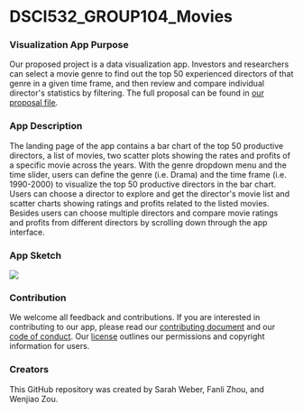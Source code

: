# DSCI532_GROUP104_Movies

### Visualization App Purpose
Our proposed project is a data visualization app. Investors and researchers can select a movie genre to find out the top 50 experienced directors of that genre in a given time frame, and then review and compare individual director's statistics by filtering. The full proposal can be found in [our proposal file](https://github.com/UBC-MDS/DSCI532_GROUP104_Movies/blob/master/proposal.md).

### App Description 
The landing page of the app contains a bar chart of the top 50 productive directors, a list of movies, two scatter plots showing the rates and profits of a specific movie across the years. With the genre dropdown menu and the time slider, users can define the genre (i.e. Drama) and the time frame (i.e. 1990-2000) to visualize the top 50 productive directors in the bar chart. Users can choose a director to explore and get the director's movie list and scatter charts showing ratings and profits related to the listed movies. Besides users can choose multiple directors and compare movie ratings and profits from different directors by scrolling down through the app interface.

### App Sketch  

![]('.\img\sketch_of_proposal.PNG')

### Contribution
We welcome all feedback and contributions. If you are interested in contributing to our app, please read our [contributing document](https://github.com/UBC-MDS/DSCI532_GROUP104_Movies/blob/master/CONTRIBUTING.md) and our [code of conduct](https://github.com/UBC-MDS/DSCI532_GROUP104_Movies/blob/master/CODE_OF_CONDUCT.md). Our [license](https://github.com/UBC-MDS/DSCI532_GROUP104_Movies/blob/master/LICENSE) outlines our permissions and copyright information for users.

### Creators
This GitHub repository was created by Sarah Weber, Fanli Zhou, and Wenjiao Zou. 
